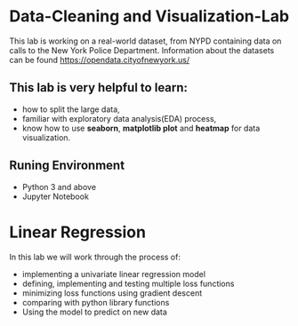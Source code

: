 # Data-Cleaning and Visualization-Lab
This lab is working on a real-world dataset, from NYPD containing data on calls to the New York Police Department. Information about the datasets can be found https://opendata.cityofnewyork.us/
## This lab is very helpful to learn:
 - how to split the large data,
 - familiar with exploratory data analysis(EDA) process, 
 - know how to use **seaborn**, **matplotlib plot** and **heatmap** for data visualization.
## Runing Environment
- Python 3 and above
- Jupyter Notebook
# Linear Regression
In this lab we will work through the process of:
- implementing a univariate linear regression model
- defining, implementing and testing multiple loss functions
- minimizing loss functions using gradient descent
- comparing with python library functions
- Using the model to predict on new data
